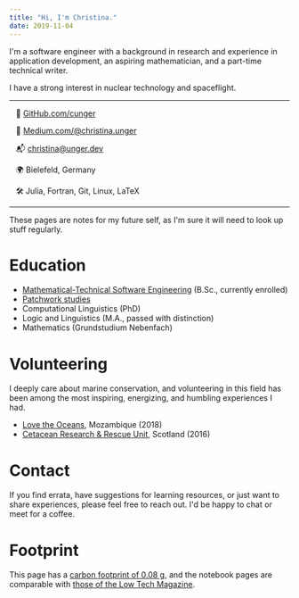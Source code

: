 ```yaml
---
title: "Hi, I'm Christina."
date: 2019-11-04
---
```


I'm a software engineer with a background in research and experience in application development, an aspiring mathematician, and a part-time technical writer.

I have a strong interest in nuclear technology and spaceflight.

---

  &nbsp;&nbsp; 💾 [GitHub.com/cunger](https://github.com/cunger/)

  &nbsp;&nbsp; 📝 [Medium.com/@christina.unger](https://medium.com/@christina.unger)

  &nbsp;&nbsp; 📬 christina@unger.dev

  &nbsp;&nbsp; 🌍 Bielefeld, Germany

  &nbsp;&nbsp; ️🛠 Julia, Fortran, Git, Linux, LaTeX

---

These pages are notes for my future self, as I'm sure it will need to look up stuff regularly.

# Education

* [Mathematical-Technical Software Engineering](https://www.fernuni-hagen.de/mi/studium/bsc_matse/index.shtml) (B.Sc., currently enrolled)
* [Patchwork studies](/patchwork)
* Computational Linguistics (PhD)
* Logic and Linguistics (M.A., passed with distinction)
* Mathematics (Grundstudium Nebenfach)

# Volunteering

I deeply care about marine conservation, and volunteering in this field has been among the most inspiring, energizing, and humbling experiences I had.

* [Love the Oceans](https://lovetheoceans.org), Mozambique (2018)
* [Cetacean Research & Rescue Unit](http://www.crru.org.uk/), Scotland (2016)

# Contact

If you find errata, have suggestions for learning resources, or just want to share experiences, please feel free to reach out. I'd be happy to chat or meet for a coffee.

# Footprint

This page has a [carbon footprint of 0.08 g](https://www.websitecarbon.com/website/cunger-github-io-about/), and the notebook pages are comparable with [those of the Low Tech Magazine](https://solar.lowtechmagazine.com/2018/09/how-to-build-a-lowtech-website.html).
